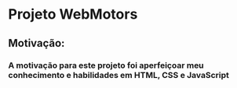 # Projeto WebMotors
## Motivação:
### A motivação para este projeto foi aperfeiçoar meu conhecimento e habilidades em HTML, CSS e JavaScript